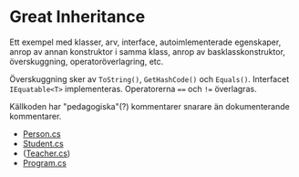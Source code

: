 # Great Inheritance

Ett exempel med klasser, arv, interface, autoimlementerade egenskaper, anrop av annan konstruktor i samma klass, anrop av basklasskonstruktor, överskuggning, operatoröverlagring, etc.

Överskuggning sker av `ToString()`, `GetHashCode()` och `Equals()`. Interfacet `IEquatable<T>` implementeras. Operatorerna `==` och `!=` överlagras.

Källkoden har "pedagogiska"(?) kommentarer snarare än dokumenterande kommentarer.

- [Person.cs](GreatInheritance/GreatInheritance/Person.cs)
- [Student.cs](GreatInheritance/GreatInheritance/Student.cs)
- ([Teacher.cs](GreatInheritance/GreatInheritance/Teacher.cs))
- [Program.cs](GreatInheritance/GreatInheritance/Program.cs)

